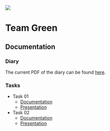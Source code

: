 ![](https://gitlab.com/severinkaderli/ch-bfh-bti7081-s2019-green/badges/master/build.svg)
# Team Green

## Documentation
### Diary
The current PDF of the diary can be found [here](https://gitlab.com/severinkaderli/ch-bfh-bti7081-s2019-green/builds/artifacts/develop/raw/diary.pdf?job=PDF).

### Tasks
* Task 01
  * [Documentation](https://gitlab.com/severinkaderli/ch-bfh-bti7081-s2019-green/builds/artifacts/develop/raw/task_01.pdf?job=PDF)
  * [Presentation](https://gitlab.com/severinkaderli/ch-bfh-bti7081-s2019-green/builds/artifacts/develop/raw/task_01_presentation.pdf?job=PDF)
* Task 02
  * [Documentation](https://gitlab.com/severinkaderli/ch-bfh-bti7081-s2019-green/builds/artifacts/develop/raw/task_02.pdf?job=PDF)
  * [Presentation](https://gitlab.com/severinkaderli/ch-bfh-bti7081-s2019-green/builds/artifacts/develop/raw/task_02_presentation.pdf?job=PDF)
